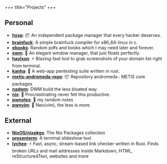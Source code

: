 +++
title="Projects"
+++

## Personal

- **[hysp](https://github.com/pwnwriter/hysp)**: 📦 An independent package manager that every hacker deserves.
- **[brainfuck](https://github.com/pwnwriter/brainfuck)**: A simple brainfuck compiler for x86_64-linux in c.
- **[ebooks](https://github.com/pwnwriter/ebooks)**: Random pdfs and books which I may need later and forever.
- **[ewm](https://github.com/pwnwriter/ewm)**: 🌷 An elegant window manager, that just floats perfectly.
- **[haylxon](https://github.com/pwnwriter/haylxon)**: ⚡ Blazing-fast tool to grab screenshots of your domain list right from terminal.
- **[kanha](https://github.com/pwnwriter/kanha)**: 🦚 A web-app pentesting suite written in rust.
- **[metis-andromeda-repo](https://github.com/pwnwriter/metis-andromeda-repo)**: 📦 Repository andromeda : METIS core packages
- **[nadwm](https://github.com/pwnwriter/nadwm)**: DWM build the less bloated way.
- **[nix](https://github.com/pwnwriter/nix)**: 🍎 Procrastinating never felt this productive.
- **[pwnotes](https://github.com/pwnwriter/pwnotes)**: 🔖 my random notes
- **[pwnvim](https://github.com/pwnwriter/pwnvim)**: 👾 Neo(vim), the less is more.



## External
- **[NixOS/nixpkgs](https://github.com/nixos/nixpkgs)**: The Nix Packages collection
- **[presenterm](https://github.com/pwnwriter/presenterm)**: A terminal slideshow tool
- **[lychee](https://github.com/lycheeverse/Lychee)**: ⚡ Fast, async, stream-based link checker written in Rust. Finds broken URLs and mail addresses inside Markdown, HTML, reStructuredText, websites and more
